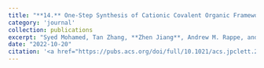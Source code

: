 ```yaml
---
title: "**14.** One-Step Synthesis of Cationic Covalent Organic Frameworks"
category: 'journal'
collection: publications
excerpt: "Syed Mohamed, Tan Zhang, **Zhen Jiang**, Andrew M. Rappe, and Siamak Nejati"
date: "2022-10-20"
citation: '<a href="https://pubs.acs.org/doi/full/10.1021/acs.jpclett.2c02543"> <span style="color: red">**<i>J. Phys. Chem. Lett.</i>**</span> 13, 10030-10034 (2022) </a>'
---
```

